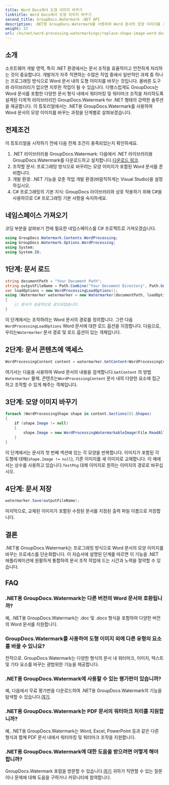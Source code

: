 ```yaml
---
title: Word Docs에서 도형 이미지 바꾸기
linktitle: Word Docs에서 도형 이미지 바꾸기
second_title: GroupDocs.Watermark .NET API
description: .NET용 GroupDocs.Watermark를 사용하여 Word 문서의 모양 이미지를 프로그래밍 방식으로 바꾸는 방법을 알아보세요. 문서 조작 작업을 손쉽게 단순화하세요.
weight: 33
url: /ko/net/word-processing-watermarkings/replace-shape-image-word-docs/
---
```

## 소개
소프트웨어 개발 영역, 특히 .NET 환경에서는 문서 조작을 효율적이고 안전하게 처리하는 것이 중요합니다. 개발자가 자주 직면하는 수많은 작업 중에서 일반적인 과제 중 하나는 프로그래밍 방식으로 Word 문서 내의 도형 이미지를 바꾸는 것입니다. 올바른 도구와 라이브러리가 없으면 지루한 작업이 될 수 있습니다.
다행스럽게도 GroupDocs는 Word 문서를 포함한 다양한 문서 형식 내에서 워터마킹 및 워터마크 조작을 처리하도록 설계된 다목적 라이브러리인 GroupDocs.Watermark for .NET 형태의 강력한 솔루션을 제공합니다. 이 튜토리얼에서는 .NET용 GroupDocs.Watermark를 사용하여 Word 문서의 모양 이미지를 바꾸는 과정을 단계별로 살펴보겠습니다.
## 전제조건
이 튜토리얼을 시작하기 전에 다음 전제 조건이 충족되었는지 확인하세요.
1.  .NET 라이브러리용 GroupDocs.Watermark: 다음에서 .NET 라이브러리용 GroupDocs.Watermark를 다운로드하고 설치합니다.[다운로드 링크](https://releases.groupdocs.com/Watermark/net/).
2. 조작할 문서: 프로그래밍 방식으로 바꾸려는 모양 이미지가 포함된 Word 문서를 준비합니다.
3. 개발 환경: .NET 기능을 갖춘 작업 개발 환경(바람직하게는 Visual Studio)을 설정하십시오.
4. C# 프로그래밍의 기본 지식: GroupDocs 라이브러리와 상호 작용하기 위해 C#을 사용하므로 C# 프로그래밍 기본 사항을 숙지하세요.
## 네임스페이스 가져오기
코딩 부분을 살펴보기 전에 필요한 네임스페이스를 C# 프로젝트로 가져오겠습니다.
```csharp
using GroupDocs.Watermark.Contents.WordProcessing;
using GroupDocs.Watermark.Options.WordProcessing;
using System;
using System.IO;
```
## 1단계: 문서 로드
```csharp
string documentPath = "Your Document Path";
string outputFileName = Path.Combine("Your Document Directory", Path.GetFileName(documentPath));
var loadOptions = new WordProcessingLoadOptions();
using (Watermarker watermarker = new Watermarker(documentPath, loadOptions))
{
    // 문서가 성공적으로 로드되었습니다.
}
```
 이 단계에서는 조작하려는 Word 문서의 경로를 정의합니다. 그런 다음`WordProcessingLoadOptions` Word 문서에 대한 로드 옵션을 지정합니다. 다음으로, 우리는`Watermarker` 문서 경로 및 로드 옵션이 있는 개체입니다.
## 2단계: 문서 콘텐츠에 액세스
```csharp
WordProcessingContent content = watermarker.GetContent<WordProcessingContent>();
```
 여기서는 다음을 사용하여 Word 문서의 내용을 검색합니다.`GetContent` 의 방법`Watermarker` 물체. 콘텐츠는`WordProcessingContent` 문서 내의 다양한 요소에 접근하고 조작할 수 있게 해주는 객체입니다.
## 3단계: 모양 이미지 바꾸기
```csharp
foreach (WordProcessingShape shape in content.Sections[0].Shapes)
{
    if (shape.Image != null)
    {
        shape.Image = new WordProcessingWatermarkableImage(File.ReadAllBytes(Constants.TestPng));
    }
}
```
이 단계에서는 문서의 첫 번째 섹션에 있는 각 모양을 반복합니다. 이미지가 포함된 각 도형에 대해(`shape.Image != null`), 기존 이미지를 새 이미지로 교체합니다. 이 예에서는 상수를 사용하고 있습니다.`TestPng` 대체 이미지로 원하는 이미지의 경로로 바꾸십시오.
## 4단계: 문서 저장
```csharp
watermarker.Save(outputFileName);
```
마지막으로, 교체된 이미지가 포함된 수정된 문서를 지정된 출력 파일 이름으로 저장합니다.

## 결론
.NET용 GroupDocs.Watermark는 프로그래밍 방식으로 Word 문서의 모양 이미지를 바꾸는 프로세스를 단순화합니다. 이 자습서에 설명된 단계를 따르면 이 기능을 .NET 애플리케이션에 원활하게 통합하여 문서 조작 작업에 드는 시간과 노력을 절약할 수 있습니다.
## FAQ
### .NET용 GroupDocs.Watermark는 다른 버전의 Word 문서와 호환됩니까?
예, .NET용 GroupDocs.Watermark는 .doc 및 .docx 형식을 포함하여 다양한 버전의 Word 문서를 지원합니다.
### GroupDocs.Watermark를 사용하여 도형 이미지 외에 다른 유형의 요소를 바꿀 수 있나요?
전적으로. GroupDocs.Watermark는 다양한 형식의 문서 내 워터마크, 이미지, 텍스트 및 기타 요소를 바꾸는 광범위한 기능을 제공합니다.
### .NET용 GroupDocs.Watermark에 사용할 수 있는 평가판이 있습니까?
 예, 다음에서 무료 평가판을 다운로드하여 .NET용 GroupDocs.Watermark의 기능을 탐색할 수 있습니다.[여기](https://releases.groupdocs.com/).
### .NET용 GroupDocs.Watermark는 PDF 문서의 워터마크 처리를 지원합니까?
예, .NET용 GroupDocs.Watermark는 Word, Excel, PowerPoint 등과 같은 다른 형식과 함께 PDF 문서 내에서 워터마킹 및 워터마크 조작을 지원합니다.
### .NET용 GroupDocs.Watermark에 대한 도움을 받으려면 어떻게 해야 합니까?
 GroupDocs.Watermark 포럼을 방문할 수 있습니다.[여기](https://forum.groupdocs.com/c/watermark/19) 귀하가 직면할 수 있는 질문이나 문제에 대해 도움을 구하거나 커뮤니티에 참여합니다.